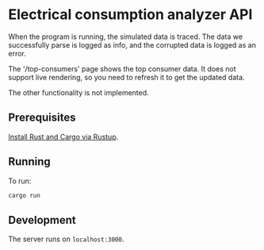 # Electrical consumption analyzer API

When the program is running, the simulated data is traced.
The data we successfully parse is logged as info, and the corrupted data is logged as an error.

The '/top-consumers' page shows the top consumer data.
It does not support live rendering, so you need to refresh it to get the updated data.

The other functionality is not implemented.

## Prerequisites

[Install Rust and Cargo via Rustup](https://www.rust-lang.org/tools/install).

## Running

To run:

```sh
cargo run
```

## Development

The server runs on `localhost:3000`.
